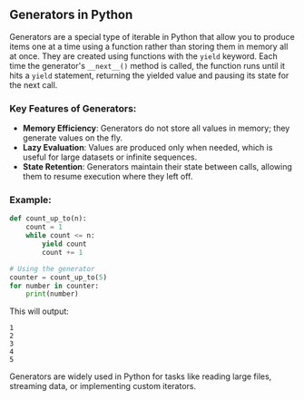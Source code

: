 ## Generators in Python

Generators are a special type of iterable in Python that allow you to produce items one at a time using a function rather than storing them in memory all at once. They are created using functions with the `yield` keyword. Each time the generator's `__next__()` method is called, the function runs until it hits a `yield` statement, returning the yielded value and pausing its state for the next call.

### Key Features of Generators:
- **Memory Efficiency**: Generators do not store all values in memory; they generate values on the fly.
- **Lazy Evaluation**: Values are produced only when needed, which is useful for large datasets or infinite sequences.
- **State Retention**: Generators maintain their state between calls, allowing them to resume execution where they left off.

### Example:
```python
def count_up_to(n):
    count = 1
    while count <= n:
        yield count
        count += 1

# Using the generator
counter = count_up_to(5)
for number in counter:
    print(number)
```

This will output:
```
1
2
3
4
5
```

Generators are widely used in Python for tasks like reading large files, streaming data, or implementing custom iterators.
